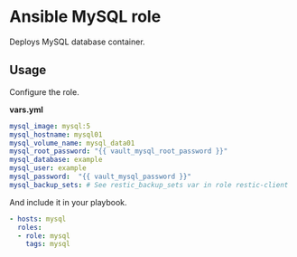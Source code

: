 # Ansible MySQL role

Deploys MySQL database container.

## Usage

Configure the role.

**vars.yml**

```yml
mysql_image: mysql:5
mysql_hostname: mysql01
mysql_volume_name: mysql_data01
mysql_root_password: "{{ vault_mysql_root_password }}"
mysql_database: example
mysql_user: example
mysql_password:  "{{ vault_mysql_password }}"
mysql_backup_sets: # See restic_backup_sets var in role restic-client
```

And include it in your playbook.

```yml
- hosts: mysql
  roles:
  - role: mysql
    tags: mysql
```